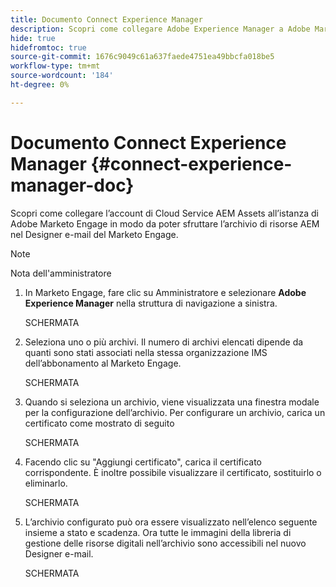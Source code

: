 ```yaml
---
title: Documento Connect Experience Manager
description: Scopri come collegare Adobe Experience Manager a Adobe Marketo Engage per sfruttare le risorse AEM.
hide: true
hidefromtoc: true
source-git-commit: 1676c9049c61a637faede4751ea49bbcfa018be5
workflow-type: tm+mt
source-wordcount: '184'
ht-degree: 0%

---
```


# Documento Connect Experience Manager {#connect-experience-manager-doc}

Scopri come collegare l’account di Cloud Service AEM Assets all’istanza di Adobe Marketo Engage in modo da poter sfruttare l’archivio di risorse AEM nel Designer e-mail del Marketo Engage.

>[!NOTE]
>
>Nota dell&#39;amministratore

1. In Marketo Engage, fare clic su Amministratore e selezionare **Adobe Experience Manager** nella struttura di navigazione a sinistra.

   SCHERMATA

1. Seleziona uno o più archivi. Il numero di archivi elencati dipende da quanti sono stati associati nella stessa organizzazione IMS dell’abbonamento al Marketo Engage.

   SCHERMATA

1. Quando si seleziona un archivio, viene visualizzata una finestra modale per la configurazione dell’archivio. Per configurare un archivio, carica un certificato come mostrato di seguito

   SCHERMATA

1. Facendo clic su &quot;Aggiungi certificato&quot;, carica il certificato corrispondente. È inoltre possibile visualizzare il certificato, sostituirlo o eliminarlo.

   SCHERMATA

1. L’archivio configurato può ora essere visualizzato nell’elenco seguente insieme a stato e scadenza. Ora tutte le immagini della libreria di gestione delle risorse digitali nell’archivio sono accessibili nel nuovo Designer e-mail.

   SCHERMATA
